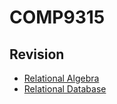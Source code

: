 # COMP9315
## Revision
- [Relational Algebra](revision/relational_algebra.md)
- [Relational Database](revision/relational_database.md)